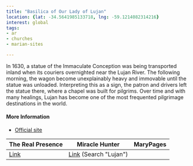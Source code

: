 ```yaml
---
title: "Basilica of Our Lady of Lujan"
location: {lat: -34.5641985133718, lng: -59.1214082314216}
interest: global
tags:
- ar
- churches
- marian-sites

---
```



In 1630, a statue of the Immaculate Conception was being transported inland when its couriers overnighted near the Lujan River.  The following morning, the wagon become unexplainably heavy and immovable until the statue was unloaded.  Interpreting this as a sign, the patron and drivers left the statue there, where a chapel was built for pilgrims.  Over time and with many healings, Lujan has become one of the most frequented pilgrimage destinations in the world.

#### More Information

* [Official site](https://santuariodelujan.org.ar/)


| The Real Presence | Miracle Hunter | MaryPages |
| --- | --- | --- |
| [Link](http://www.therealpresence.org/eucharst/misc/BVM/112_LUJAN_96x96.pdf) | [Link](http://www.miraclehunter.com/miraculous_images/icons_1600-1699.html) (Search "Lujan") |  |





